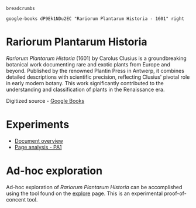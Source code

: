 `breadcrumbs`

`google-books dP9Ek1NDu2EC "Rariorum Plantarum Historia - 1601" right`

# Rariorum Plantarum Historia

*Rariorum Plantarum Historia* (1601) by Carolus Clusius is a groundbreaking botanical work documenting rare and exotic plants from Europe and beyond. Published by the renowned Plantin Press in Antwerp, it combines detailed descriptions with scientific precision, reflecting Clusius' pivotal role in early modern botany. This work significantly contributed to the understanding and classification of plants in the Renaissance era.

Digitized source - [Google Books](https://www.google.com/books/edition/_/dP9Ek1NDu2EC?hl=en&gbpv=1&pg=PP5)

# Experiments

- [Document overview](document-overview)
- [Page analysis - PA1](pa1)

# Ad-hoc exploration

Ad-hoc exploration of *Rariorum Plantarum Historia* can be accomplished using the tool found on the [explore](explore) page.  This is an experimental proof-of-concent tool.
